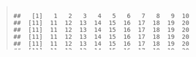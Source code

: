 

<blockquote style="max-height: 100px; overflow-y: auto;">
<pre>
##   [1]   1   2   3   4   5   6   7   8   9  10
##  [11]  11  12  13  14  15  16  17  18  19  20
##  [11]  11  12  13  14  15  16  17  18  19  20
##  [11]  11  12  13  14  15  16  17  18  19  20
##  [11]  11  12  13  14  15  16  17  18  19  20
##  [11]  11  12  13  14  15  16  17  18  19  20
##  [11]  11  12  13  14  15  16  17  18  19  20
##  [11]  11  12  13  14  15  16  17  18  19  20
##  [11]  11  12  13  14  15  16  17  18  19  20
##  [11]  11  12  13  14  15  16  17  18  19  20
##  [11]  11  12  13  14  15  16  17  18  19  20
## [11]  11  12  13  14  15  16  17  18  19  20
</pre>
    <p>Hello
    </p>
    <footer>World
    </footer>
</blockquote>

